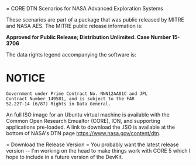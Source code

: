 = CORE DTN Scenarios for NASA Advanced Exploration Systems

These scenarios are part of a package that was public released by MITRE
and NASA AES.  The MITRE public release information is:

**Approved for Public Release; Distribution Unlimited. Case Number 15-3706**

The data rights legend accompanying the software is:

#                       NOTICE
```This software / technical data was produced for the U.S. 
Government under Prime Contract No. NNN12AA01C and JPL
Contract Number 149581, and is subject to the FAR
52.227-14 (6/87) Rights in Data General.
```

An full ISO image for an Ubuntu virtual machine is available
with the Common Open Research Emualtor (CORE), ION, and supporting
applications pre-loaded.  A link to download the .ISO is available
at the bottom of NASA's DTN page https://www.nasa.gov/content/dtn.

= Download the Release Version =
You probably want the latest release version -- I'm working on the head
to make things work with CORE 5 which I hope to include in a future
version of the DevKit.
